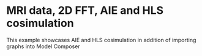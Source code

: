 # MRI data, 2D FFT, AIE and HLS cosimulation 
This example showcases AIE and HLS cosimulation in addition of importing graphs into Model Composer
